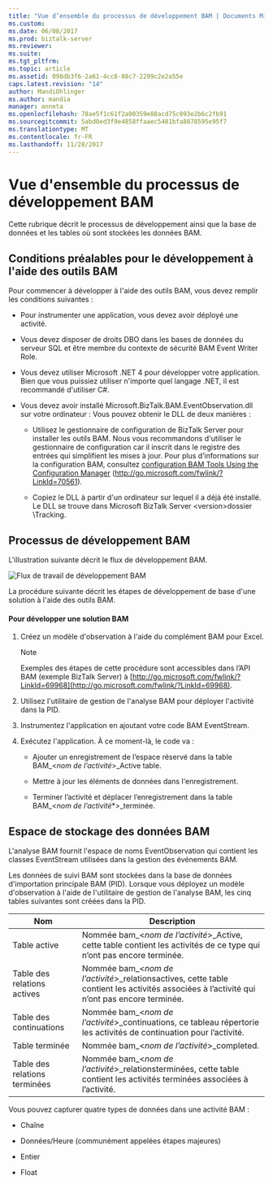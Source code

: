 ```yaml
---
title: "Vue d’ensemble du processus de développement BAM | Documents Microsoft"
ms.custom: 
ms.date: 06/08/2017
ms.prod: biztalk-server
ms.reviewer: 
ms.suite: 
ms.tgt_pltfrm: 
ms.topic: article
ms.assetid: 098db3f6-2a61-4cc8-88c7-2299c2e2a55e
caps.latest.revision: "14"
author: MandiOhlinger
ms.author: mandia
manager: anneta
ms.openlocfilehash: 78ae5f1c61f2a00359e88acd75c093e2b6c2fb91
ms.sourcegitcommit: 5abd0ed3f9e4858ffaaec5481bfa8878595e95f7
ms.translationtype: MT
ms.contentlocale: fr-FR
ms.lasthandoff: 11/28/2017
---
```

# <a name="overview-of-the-bam-development-process"></a>Vue d'ensemble du processus de développement BAM
Cette rubrique décrit le processus de développement ainsi que la base de données et les tables où sont stockées les données BAM.  
  
## <a name="prerequisites-for-developing-with-bam"></a>Conditions préalables pour le développement à l'aide des outils BAM  
 Pour commencer à développer à l'aide des outils BAM, vous devez remplir les conditions suivantes :  
  
-   Pour instrumenter une application, vous devez avoir déployé une activité.  
  
-   Vous devez disposer de droits DBO dans les bases de données du serveur SQL et être membre du contexte de sécurité BAM Event Writer Role.  
  
-   Vous devez utiliser Microsoft .NET 4 pour développer votre application. Bien que vous puissiez utiliser n'importe quel langage .NET, il est recommandé d'utiliser C#.  
  
-   Vous devez avoir installé Microsoft.BizTalk.BAM.EventObservation.dll sur votre ordinateur : Vous pouvez obtenir le DLL de deux manières :  
  
    -   Utilisez le gestionnaire de configuration de BizTalk Server pour installer les outils BAM. Nous vous recommandons d'utiliser le gestionnaire de configuration car il inscrit dans le registre des entrées qui simplifient les mises à jour. Pour plus d’informations sur la configuration BAM, consultez [configuration BAM Tools Using the Configuration Manager](http://go.microsoft.com/fwlink/?LinkId=70561) (http://go.microsoft.com/fwlink/?LinkId=70561).  
  
    -   Copiez le DLL à partir d'un ordinateur sur lequel il a déjà été installé. Le DLL se trouve dans Microsoft BizTalk Server \<version\>dossier \Tracking.  
  
## <a name="bam-development-process"></a>Processus de développement BAM  
 L'illustration suivante décrit le flux de développement BAM.  
  
 ![Flux de travail de développement BAM](../core/media/dwb-bamdevelopmentflowc.gif "dwb_bamdevelopmentflowc")  
  
 La procédure suivante décrit les étapes de développement de base d'une solution à l'aide des outils BAM.  
  
#### <a name="to-develop-a-bam-enabled-solution"></a>Pour développer une solution BAM  
  
1.  Créez un modèle d'observation à l'aide du complément BAM pour Excel.  
  
    > [!NOTE]
    >  Exemples des étapes de cette procédure sont accessibles dans l’API BAM (exemple BizTalk Server) à [http://go.microsoft.com/fwlink/?LinkId=69968](http://go.microsoft.com/fwlink/?LinkId=69968).  
  
2.  Utilisez l'utilitaire de gestion de l'analyse BAM pour déployer l'activité dans la PID.  
  
3.  Instrumentez l'application en ajoutant votre code BAM EventStream.  
  
4.  Exécutez l'application. À ce moment-là, le code va :  
  
    -   Ajouter un enregistrement de l’espace réservé dans la table BAM_\<*nom de l’activité*\>_Active table.  
  
    -   Mettre à jour les éléments de données dans l'enregistrement.  
  
    -   Terminer l’activité et déplacer l’enregistrement dans la table BAM_\<*nom de l’activité**\>_terminée.  
  
## <a name="where-bam-data-is-stored"></a>Espace de stockage des données BAM  
 L'analyse BAM fournit l'espace de noms EventObservation qui contient les classes EventStream utilisées dans la gestion des événements BAM.  
  
 Les données de suivi BAM sont stockées dans la base de données d'importation principale BAM (PID). Lorsque vous déployez un modèle d'observation à l'aide de l'utilitaire de gestion de l'analyse BAM, les cinq tables suivantes sont créées dans la PID.  
  
|Nom| Description|  
|----------|-----------------|  
|Table active|Nommée bam_\<*nom de l’activité*\>_Active, cette table contient les activités de ce type qui n’ont pas encore terminée.|  
|Table des relations actives|Nommée bam_\<*nom de l’activité*\>_relationsactives, cette table contient les activités associées à l’activité qui n’ont pas encore terminée.|  
|Table des continuations|Nommée bam_\<*nom de l’activité*\>_continuations, ce tableau répertorie les activités de continuation pour l’activité.|  
|Table terminée|Nommée bam_\<*nom de l’activité*\>_completed.|  
|Table des relations terminées|Nommée bam_\<*nom de l’activité*\>_relationsterminées, cette table contient les activités terminées associées à l’activité.|  
  
 Vous pouvez capturer quatre types de données dans une activité BAM :  
  
-   Chaîne  
  
-   Données/Heure (communément appelées étapes majeures)  
  
-   Entier  
  
-   Float